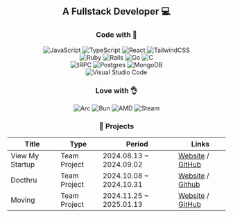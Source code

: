 <h2 align="center">A Fullstack Developer 💻</h2>

<h3 align="center">Code with 🧐</h3>

<div align="center">

![JavaScript](https://img.shields.io/badge/javascript-%23323330.svg?style=for-the-badge&logo=javascript&logoColor=%23F7DF1E)
![TypeScript](https://img.shields.io/badge/typescript-%23007ACC.svg?style=for-the-badge&logo=typescript&logoColor=white)
![React](https://img.shields.io/badge/react-%2320232a.svg?style=for-the-badge&logo=react&logoColor=%2361DAFB)
![TailwindCSS](https://img.shields.io/badge/tailwindcss-%2338B2AC.svg?style=for-the-badge&logo=tailwind-css&logoColor=white)
<br/>
![Ruby](https://img.shields.io/badge/ruby-%23CC342D.svg?style=for-the-badge&logo=ruby&logoColor=white)
![Rails](https://img.shields.io/badge/rails-%23CC0000.svg?style=for-the-badge&logo=ruby-on-rails&logoColor=white)
![Go](https://img.shields.io/badge/go-%2300ADD8.svg?style=for-the-badge&logo=go&logoColor=white)
![C](https://img.shields.io/badge/c-%2300599C.svg?style=for-the-badge&logo=c&logoColor=white)
<br/>
![tRPC](https://img.shields.io/badge/tRPC-%232596BE.svg?style=for-the-badge&logo=tRPC&logoColor=white)
![Postgres](https://img.shields.io/badge/postgres-%23316192.svg?style=for-the-badge&logo=postgresql&logoColor=white)
![MongoDB](https://img.shields.io/badge/MongoDB-%234ea94b.svg?style=for-the-badge&logo=mongodb&logoColor=white)
<br/>
![Visual Studio Code](https://img.shields.io/badge/Visual%20Studio%20Code-0078d7.svg?style=for-the-badge&logo=visual-studio-code&logoColor=white)
</div>

<div align="center">

<h3 align="center">Love with 👌</h3>

<div align="center">
  
![Arc](https://img.shields.io/badge/Arc-000000?style=for-the-badge&logo=arc&logoColor=white)
![Bun](https://img.shields.io/badge/Bun-%23000000.svg?style=for-the-badge&logo=bun&logoColor=white)
![AMD](https://img.shields.io/badge/AMD-%23000000.svg?style=for-the-badge&logo=amd&logoColor=white)
![Steam](https://img.shields.io/badge/steam-%23000000.svg?style=for-the-badge&logo=steam&logoColor=white)

</div>
  
<h3 align="center">💼 Projects</h3>

| **Title**        | **Type**        | **Period**                | **Links**            |
|-------------------|-----------------|---------------------------|----------------------|
| View My Startup  | Team Project    | 2024.08.13 ~ 2024.09.02   | [Website](https://view-my-startup.vercel.app/) / [GitHub](https://github.com/ViewMyStartup/view-my-startup) |
| Docthru          | Team Project    | 2024.10.08 ~ 2024.10.31   | [Website](https://docthru.vercel.app/) / [Github](https://github.com/Docthru/docthru-be) |
| Moving           | Team Project    | 2024.11.25 ~ 2025.01.13   | [Website](https://moving-fe-weld.vercel.app/) / [GitHub](https://github.com/codeit-moving/moving-fe) |

</div>
